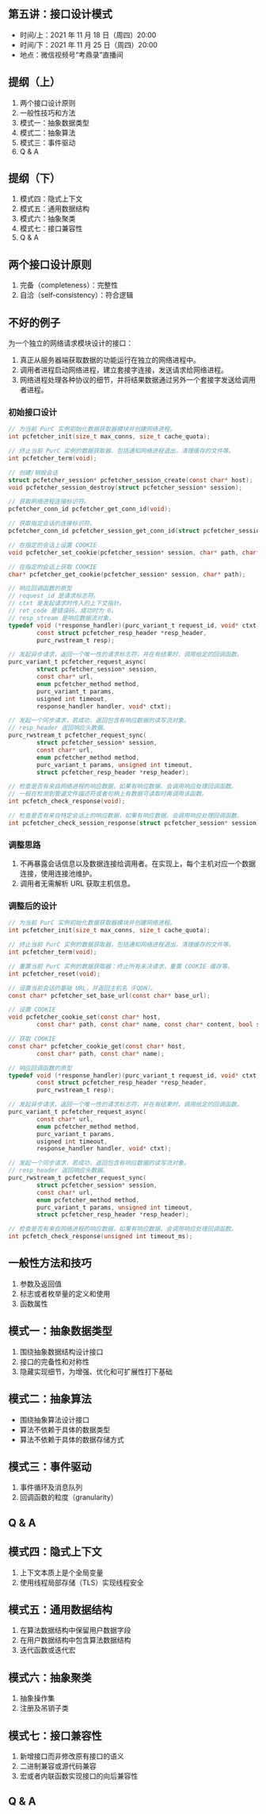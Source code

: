 ## 第五讲：接口设计模式

- 时间/上：2021 年 11 月 18 日（周四）20:00
- 时间/下：2021 年 11 月 25 日（周四）20:00
- 地点：微信视频号“考鼎录”直播间

		
## 提纲（上）

1. 两个接口设计原则
1. 一般性技巧和方法
1. 模式一：抽象数据类型
1. 模式二：抽象算法
1. 模式三：事件驱动
1. Q & A

		
## 提纲（下）
1. 模式四：隐式上下文
1. 模式五：通用数据结构
1. 模式六：抽象聚类
1. 模式七：接口兼容性
1. Q & A

		
## 两个接口设计原则

1. 完备（completeness）：完整性
1. 自洽（self-consistency）：符合逻辑

	
## 不好的例子

为一个独立的网络请求模块设计的接口：

1. 真正从服务器端获取数据的功能运行在独立的网络进程中。
1. 调用者进程启动网络进程，建立套接字连接，发送请求给网络进程。
1. 网络进程处理各种协议的细节，并将结果数据通过另外一个套接字发送给调用者进程。

	
### 初始接口设计

```c
// 为当前 PurC 实例初始化数据获取器模块并创建网络进程。
int pcfetcher_init(size_t max_conns, size_t cache_quota);

// 终止当前 PurC 实例的数据获取器，包括通知网络进程退出，清理缓存的文件等。
int pcfetcher_term(void);

// 创建/销毁会话
struct pcfetcher_session* pcfetcher_session_create(const char* host);
void pcfetcher_session_destroy(struct pcfetcher_session* session);

// 获取网络进程连接标识符。
pcfetcher_conn_id pcfetcher_get_conn_id(void);

// 获取指定会话的连接标识符。
pcfetcher_conn_id pcfetcher_session_get_conn_id(struct pcfetcher_session* session);

// 在指定的会话上设置 COOKIE
void pcfetcher_set_cookie(pcfetcher_session* session, char* path, char* cookies);

// 在指定的会话上获取 COOKIE
char* pcfetcher_get_cookie(pcfetcher_session* session, char* path);

// 响应回调函数的原型
// request_id 是请求标志符。
// ctxt 是发起请求时传入的上下文指针。
// ret_code 是错误码，成功时为 0。
// resp_stream 是响应数据流对象。
typedef void (*response_handler)(purc_variant_t request_id, void* ctxt,
        const struct pcfetcher_resp_header *resp_header,
        purc_rwstream_t resp);

// 发起异步请求，返回一个唯一性的请求标志符，并在有结果时，调用给定的回调函数。
purc_variant_t pcfetcher_request_async(
        struct pcfetcher_session* session,
        const char* url,
        enum pcfetcher_method method,
        purc_variant_t params,
        usigned int timeout,
        response_handler handler, void* ctxt);

// 发起一个同步请求，若成功，返回包含有响应数据的读写流对象。
// resp_header 返回响应头数据。
purc_rwstream_t pcfetcher_request_sync(
        struct pcfetcher_session* session,
        const char* url,
        enum pcfetcher_method method,
        purc_variant_t params, unsigned int timeout,
        struct pcfetcher_resp_header *resp_header);

// 检查是否有来自网络进程的响应数据，如果有响应数据，会调用响应处理回调函数。
// 一般在检测到管道文件描述符或者句柄上有数据可读取时再调用该函数。
int pcfetch_check_response(void);

// 检查是否有来自特定会话上的响应数据，如果有响应数据，会调用响应处理回调函数。
int pcfetcher_check_session_response(struct pcfetcher_session* session);
```

	
### 调整思路

1. 不再暴露会话信息以及数据连接给调用者。在实现上，每个主机对应一个数据连接，使用连接池维护。
1. 调用者无需解析 URL 获取主机信息。

	
### 调整后的设计

```c
// 为当前 PurC 实例初始化数据获取器模块并创建网络进程。
int pcfetcher_init(size_t max_conns, size_t cache_quota);

// 终止当前 PurC 实例的数据获取器，包括通知网络进程退出，清理缓存的文件等。
int pcfetcher_term(void);

// 重置当前 PurC 实例的数据获取器：终止所有未决请求，重置 COOKIE 缓存等。
int pcfetcher_reset(void);

// 设置当前会话的基础 URL，并返回主机名（FQDN）。
const char* pcfetcher_set_base_url(const char* base_url);

// 设置 COOKIE
void pcfetcher_cookie_set(const char* host,
        const char* path, const char* name, const char* content, bool secure);

// 获取 COOKIE
const char* pcfetcher_cookie_get(const char* host,
        const char* path, const char* name);

// 响应回调函数的原型
typedef void (*response_handler)(purc_variant_t request_id, void* ctxt,
        const struct pcfetcher_resp_header *resp_header,
        purc_rwstream_t resp);

// 发起异步请求，返回一个唯一性的请求标志符，并在有结果时，调用给定的回调函数。
purc_variant_t pcfetcher_request_async(
        const char* url,
        enum pcfetcher_method method,
        purc_variant_t params,
        usigned int timeout,
        response_handler handler, void* ctxt);

// 发起一个同步请求，若成功，返回包含有响应数据的读写流对象。
// resp_header 返回响应头数据。
purc_rwstream_t pcfetcher_request_sync(
        struct pcfetcher_session* session,
        const char* url,
        enum pcfetcher_method method,
        purc_variant_t params, unsigned int timeout,
        struct pcfetcher_resp_header *resp_header);

// 检查是否有来自网络进程的响应数据，如果有响应数据，会调用响应处理回调函数。
int pcfetch_check_response(unsigned int timeout_ms);
```

		
## 一般性方法和技巧

1. 参数及返回值
1. 标志或者枚举量的定义和使用
1. 函数属性

		
## 模式一：抽象数据类型

1. 围绕抽象数据结构设计接口
1. 接口的完备性和对称性
1. 隐藏实现细节，为增强、优化和可扩展性打下基础

		
## 模式二：抽象算法
   - 围绕抽象算法设计接口
   - 算法不依赖于具体的数据类型
   - 算法不依赖于具体的数据存储方式

		
## 模式三：事件驱动

1. 事件循环及消息队列
1. 回调函数的粒度（granularity）

		
## Q & A

		
## 模式四：隐式上下文

1. 上下文本质上是个全局变量
1. 使用线程局部存储（TLS）实现线程安全

		
## 模式五：通用数据结构

1. 在算法数据结构中保留用户数据字段
1. 在用户数据结构中包含算法数据结构
1. 迭代函数或迭代宏

		
## 模式六：抽象聚类

1. 抽象操作集
1. 注册及吊销子类

		
## 模式七：接口兼容性

1. 新增接口而非修改原有接口的语义
1. 二进制兼容或源代码兼容
1. 宏或者内联函数实现接口的向后兼容性

		
## Q & A

